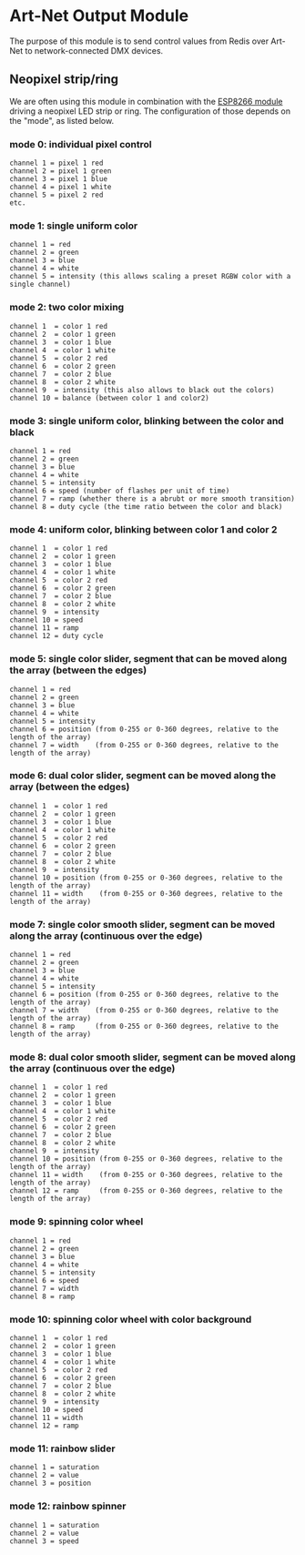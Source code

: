 # Art-Net Output Module

The purpose of this module is to send control values from Redis over Art-Net to network-connected DMX devices.

## Neopixel strip/ring

We are often using this module in combination with the [ESP8266 module](https://github.com/robertoostenveld/arduino/tree/master/esp8266_artnet_neopixel) driving a neopixel LED strip or ring. The configuration of those depends on the "mode", as listed below.

### mode 0: individual pixel control

    channel 1 = pixel 1 red
    channel 2 = pixel 1 green
    channel 3 = pixel 1 blue
    channel 4 = pixel 1 white
    channel 5 = pixel 2 red
    etc.

### mode 1: single uniform color

    channel 1 = red
    channel 2 = green
    channel 3 = blue
    channel 4 = white
    channel 5 = intensity (this allows scaling a preset RGBW color with a single channel)

### mode 2: two color mixing

    channel 1  = color 1 red
    channel 2  = color 1 green
    channel 3  = color 1 blue
    channel 4  = color 1 white
    channel 5  = color 2 red
    channel 6  = color 2 green
    channel 7  = color 2 blue
    channel 8  = color 2 white
    channel 9  = intensity (this also allows to black out the colors)
    channel 10 = balance (between color 1 and color2)

### mode 3: single uniform color, blinking between the color and black

    channel 1 = red
    channel 2 = green
    channel 3 = blue
    channel 4 = white
    channel 5 = intensity
    channel 6 = speed (number of flashes per unit of time)
    channel 7 = ramp (whether there is a abrubt or more smooth transition)
    channel 8 = duty cycle (the time ratio between the color and black)

### mode 4: uniform color, blinking between color 1 and color 2

    channel 1  = color 1 red
    channel 2  = color 1 green
    channel 3  = color 1 blue
    channel 4  = color 1 white
    channel 5  = color 2 red
    channel 6  = color 2 green
    channel 7  = color 2 blue
    channel 8  = color 2 white
    channel 9  = intensity
    channel 10 = speed
    channel 11 = ramp
    channel 12 = duty cycle

### mode 5: single color slider, segment that can be moved along the array (between the edges)

    channel 1 = red
    channel 2 = green
    channel 3 = blue
    channel 4 = white
    channel 5 = intensity
    channel 6 = position (from 0-255 or 0-360 degrees, relative to the length of the array)
    channel 7 = width    (from 0-255 or 0-360 degrees, relative to the length of the array)

### mode 6: dual color slider, segment can be moved along the array (between the edges)

    channel 1  = color 1 red
    channel 2  = color 1 green
    channel 3  = color 1 blue
    channel 4  = color 1 white
    channel 5  = color 2 red
    channel 6  = color 2 green
    channel 7  = color 2 blue
    channel 8  = color 2 white
    channel 9  = intensity
    channel 10 = position (from 0-255 or 0-360 degrees, relative to the length of the array)
    channel 11 = width    (from 0-255 or 0-360 degrees, relative to the length of the array)

### mode 7: single color smooth slider, segment can be moved along the array (continuous over the edge)

    channel 1 = red
    channel 2 = green
    channel 3 = blue
    channel 4 = white
    channel 5 = intensity
    channel 6 = position (from 0-255 or 0-360 degrees, relative to the length of the array)
    channel 7 = width    (from 0-255 or 0-360 degrees, relative to the length of the array)
    channel 8 = ramp     (from 0-255 or 0-360 degrees, relative to the length of the array)

### mode 8: dual color smooth slider, segment can be moved along the array (continuous over the edge)

    channel 1  = color 1 red
    channel 2  = color 1 green
    channel 3  = color 1 blue
    channel 4  = color 1 white
    channel 5  = color 2 red
    channel 6  = color 2 green
    channel 7  = color 2 blue
    channel 8  = color 2 white
    channel 9  = intensity
    channel 10 = position (from 0-255 or 0-360 degrees, relative to the length of the array)
    channel 11 = width    (from 0-255 or 0-360 degrees, relative to the length of the array)
    channel 12 = ramp     (from 0-255 or 0-360 degrees, relative to the length of the array)

### mode 9: spinning color wheel

    channel 1 = red
    channel 2 = green
    channel 3 = blue
    channel 4 = white
    channel 5 = intensity
    channel 6 = speed
    channel 7 = width
    channel 8 = ramp

### mode 10: spinning color wheel with color background

    channel 1  = color 1 red
    channel 2  = color 1 green
    channel 3  = color 1 blue
    channel 4  = color 1 white
    channel 5  = color 2 red
    channel 6  = color 2 green
    channel 7  = color 2 blue
    channel 8  = color 2 white
    channel 9  = intensity
    channel 10 = speed
    channel 11 = width
    channel 12 = ramp

### mode 11: rainbow slider

    channel 1 = saturation
    channel 2 = value
    channel 3 = position

### mode 12: rainbow spinner

    channel 1 = saturation
    channel 2 = value
    channel 3 = speed
